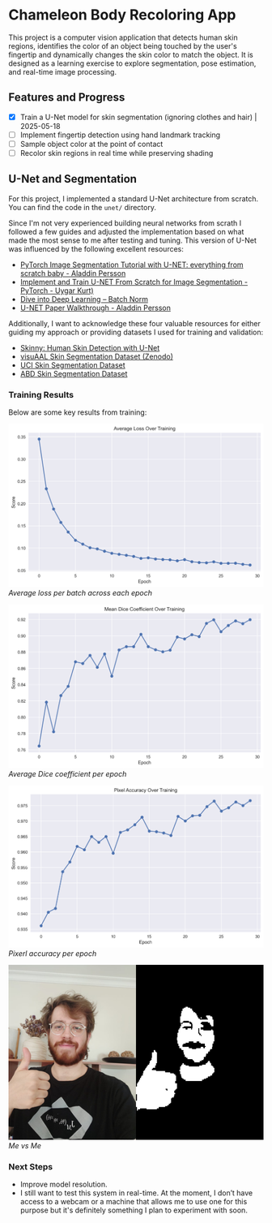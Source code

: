 # Chameleon Body Recoloring App

This project is a computer vision application that detects human skin regions, identifies the color of an object being touched by the user's fingertip and dynamically changes the skin color to match the object. It is designed as a learning exercise to explore segmentation, pose estimation, and real-time image processing.

## Features and Progress

- [x] Train a U-Net model for skin segmentation (ignoring clothes and hair) | 2025-05-18
- [ ] Implement fingertip detection using hand landmark tracking  
- [ ] Sample object color at the point of contact  
- [ ] Recolor skin regions in real time while preserving shading  

## U-Net and Segmentation

For this project, I implemented a standard U-Net architecture from scratch. You can find the code in the `unet/` directory.

Since I'm not very experienced building neural networks from scrath I followed a few guides and adjusted the implementation based on what made the most sense to me after testing and tuning. This version of U-Net was influenced by the following excellent resources:

- [PyTorch Image Segmentation Tutorial with U-NET: everything from scratch baby - Aladdin Persson](https://youtu.be/IHq1t7NxS8k?si=d9dofGF9n96192R8)
- [Implement and Train U-NET From Scratch for Image Segmentation - PyTorch - Uygar Kurt)](https://youtu.be/HS3Q_90hnDg?si=6BFVv_jLfQLhuA5i)
- [Dive into Deep Learning – Batch Norm](https://d2l.ai/chapter_convolutional-modern/batch-norm.html)
- [U-NET Paper Walkthrough - Aladdin Persson](https://www.youtube.com/watch?v=oLvmLJkmXuc)

Additionally, I want to acknowledge these four valuable resources for either guiding my approach or providing datasets I used for training and validation:

- [Skinny: Human Skin Detection with U-Net](https://github.com/123mpozzi/skinny?tab=readme-ov-file)
- [visuAAL Skin Segmentation Dataset (Zenodo)](https://zenodo.org/records/6973396)
- [UCI Skin Segmentation Dataset](https://archive.ics.uci.edu/dataset/229/skin+segmentation)
- [ABD Skin Segmentation Dataset](https://github.com/MRE-Lab-UMD/abd-skin-segmentation)

### Training Results

Below are some key results from training:

![Average Loss](model_results/average_loss.png)  
*Average loss per batch across each epoch*

![Dice Coefficient](model_results/dice_coefficient.png)  
*Average Dice coefficient per epoch*

![Pixel Accuracy](model_results/pixel_accuracy.png)  
*Pixerl accuracy per epoch*

![Me & Me](other/images/combined_output.png)  
*Me vs Me*

### Next Steps

- Improve model resolution.
- I still want to test this system in real-time. At the moment, I don’t have access to a webcam or a machine that allows me to use one for this purpose but it's definitely something I plan to experiment with soon.